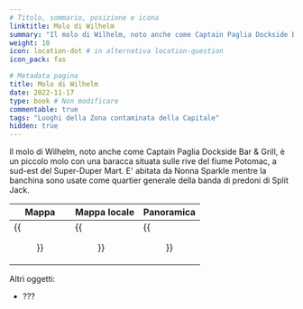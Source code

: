 ```yaml
---
# Titolo, sommario, posizione e icona
linktitle: Molo di Wilhelm
summary: "Il molo di Wilhelm, noto anche come Captain Paglia Dockside Bar & Grill, è un piccolo molo con una baracca situata sulle rive del fiume Potomac, a sud-est del Super-Duper Mart. E' abitata da Nonna Sparkle mentre la banchina sono usate come quartier generale della banda di predoni di Split Jack."
weight: 10
icon: location-dot # in alternativa location-question
icon_pack: fas

# Metadata pagina
title: Molo di Wilhelm
date: 2022-11-17
type: book # Non modificare
commentable: true
tags: "Luoghi della Zona contaminata della Capitale"
hidden: true
---
```




Il molo di Wilhelm, noto anche come Captain Paglia Dockside Bar & Grill, è un piccolo molo con una baracca situata sulle rive del fiume Potomac, a sud-est del Super-Duper Mart. E' abitata da Nonna Sparkle mentre la banchina sono usate come quartier generale della banda di predoni di Split Jack.

| Mappa                                      | Mappa locale                                      | Panoramica                             |
| ------------------------------------------ | ------------------------------------------------- | -------------------------------------- |
| {{<figure src="Wilhelms_Wharf_loc.webp">}} | {{<figure src="Wilhelm's_Wharf_Local_Map.webp">}} | {{<figure src="Wilhelms_Wharf.webp">}} |



Altri oggetti:
- ???
